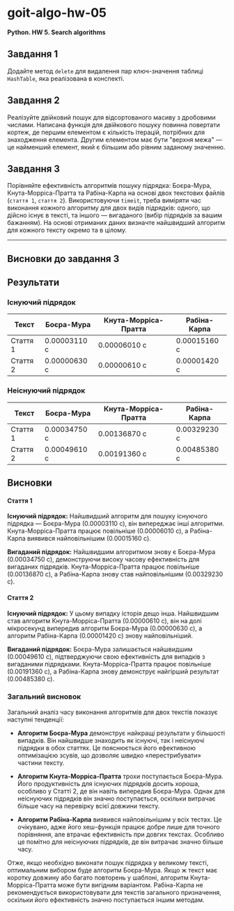 # goit-algo-hw-05
**Python. HW 5. Search algorithms**

## Завдання 1

Додайте метод `delete` для видалення пар ключ-значення таблиці `HashTable`, яка реалізована в конспекті.

## Завдання 2

Реалізуйте двійковий пошук для відсортованого масиву з дробовими числами. Написана функція для двійкового пошуку повинна повертати кортеж, де першим елементом є кількість ітерацій, потрібних для знаходження елемента. Другим елементом має бути "верхня межа" — це найменший елемент, який є більшим або рівним заданому значенню.

## Завдання 3

Порівняйте ефективність алгоритмів пошуку підрядка: Боєра-Мура, Кнута-Морріса-Пратта та Рабіна-Карпа на основі двох текстових файлів (`стаття 1`, `стаття 2`). Використовуючи `timeit`, треба виміряти час виконання кожного алгоритму для двох видів підрядків: одного, що дійсно існує в тексті, та іншого — вигаданого (вибір підрядків за вашим бажанням). На основі отриманих даних визначте найшвидший алгоритм для кожного тексту окремо та в цілому.

---

## Висновки до завдання 3

## Результати

### Існуючий підрядок

| Текст     | Боєра-Мура   | Кнута-Морріса-Пратта | Рабіна-Карпа |
| --------- | ------------ | -------------------- | ------------ |
| Стаття 1  | 0.00003110 с | 0.00006010 с         | 0.00015160 с |
| Стаття 2  | 0.00000630 с | 0.00000610 с         | 0.00001420 с |

### Неіснуючий підрядок

| Текст     | Боєра-Мура   | Кнута-Морріса-Пратта | Рабіна-Карпа |
| --------- | ------------ | ------------------ | ------------ |
| Стаття 1  | 0.00034750 с | 0.00136870 с       | 0.00329230 с |
| Стаття 2  | 0.00049610 с | 0.00191360 с       | 0.00485380 с |

## Висновки

#### Стаття 1

**Існуючий підрядок:**
Найшвидший алгоритм для пошуку існуючого підрядка — Боєра-Мура (0.00003110 с), він випереджає інші алгоритми.
Кнута-Морріса-Пратта працює повільніше (0.00006010 с), а Рабіна-Карпа виявився найповільнішим (0.00015160 с).

**Вигаданий підрядок:**
Найшвидшим алгоритмом знову є Боєра-Мура (0.00034750 с), демонструючи високу часову ефективність для вигаданих підрядків.
Кнута-Морріса-Пратта працює повільніше (0.00136870 с), а Рабіна-Карпа знову став найповільнішим (0.00329230 с).

#### Стаття 2

**Існуючий підрядок:**
У цьому випадку історія дещо інша. Найшвидшим став алгоритм Кнута-Морріса-Пратта (0.00000610 с), він на долі мікросекунд випередив алгоритм Боєра-Мура (0.00000630 с), а алгоритм Рабіна-Карпа (0.00001420 с) знову найповільніший.

**Вигаданий підрядок:**
Боєра-Мура залишається найшвидшим (0.00049610 с), підтверджуючи свою ефективність для випадків з вигаданими підрядками. Кнута-Морріса-Пратта працює повільніше (0.00191360 с), а Рабіна-Карпа знову демонструє найгірший результат (0.00485380 с).

### Загальний висновок

Загальний аналіз часу виконання алгоритмів для двох текстів показує наступні тенденції:

- **Алгоритм Боєра-Мура** демонструє найкращі результати у більшості випадків. Він найшвидше знаходить як існуючі, так і неіснуючі підрядки в обох статтях. Це пояснюється його ефективною оптимізацією зсувів, що дозволяє швидко «перестрибувати» частини тексту.

- **Алгоритм Кнута-Морріса-Пратта** трохи поступається Боєра-Мура. Його продуктивність для існуючих підрядків досить хороша, особливо у Статті 2, де він навіть випередив Боєра-Мура. Однак для неіснуючих підрядків він значно поступається, оскільки витрачає більше часу на перевірку всієї довжини тексту.

- **Алгоритм Рабіна-Карпа** виявився найповільнішим у всіх тестах. Це очікувано, адже його хеш-функція працює добре лише для точного порівняння, але втрачає ефективність при довгих текстах. Особливо це помітно для неіснуючих підрядків, де він витрачає значно більше часу.

Отже, якщо необхідно виконати пошук підрядка у великому тексті, оптимальним вибором буде алгоритм Боєра-Мура. Якщо ж текст має коротку довжину або багато повторень у шаблоні, алгоритм Кнута-Морріса-Пратта може бути вигідним варіантом. Рабіна-Карпа не рекомендується використовувати для текстів загального призначення, оскільки його ефективність значно поступається іншим методам.

